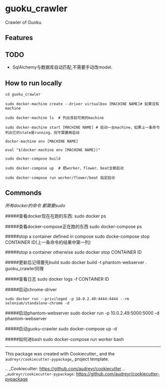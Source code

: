 # guoku_crawler

Crawler of Guoku.


Features
--------

TODO
--------

* SqlAlchemy与数据库自动匹配,不需要手动改model.


How to run locally
--------
    cd guoku_crawler 
    
    sudo docker-machine create --driver virtualbox [MACHINE NAME]# 如果没有machine

    sudo docker-machine ls  # 列出目前可用的machine
    
    sudo docker-machine start [MACHINE NAME] # 启动一台machine，如果上一条命令列出它的state是running，则不需要再启动
    
    docker-machine env [MACHINE NAME]
    
    eval "$(docker-machine env [MACHINE NAME])"
    
    sudo docker-compose build
    
    sudo docker-compose up  # 把worker、flower、beat全都启动
    
    sudo docker-compose run worker/flower/beat 指定启动


Commonds
--------
*所有docker的命令 都需要sudo*

#####查看docker现在在跑的东西:
    sudo docker ps
    
#####查看docker-compose正在跑的东西
    sudo docker-compose ps
    
#####stop a container defined in compose
    sudo docke-compose stop CONTAINER ID(上一条命令的结果中第一列)
    
#####stop a container otherwise
    sudo docker stop CONTAINER ID

#####更新后记得要先build
    sudo docker build -t phantom-webserver .
    guoku_crawler同理

#####查看日志
    sudo docker logs -f CONTAINER ID

#####启动chrome-driver

    sudo docker run --privileged -p 10.0.2.49:4444:4444 --rm selenium/standalone-chrome -d
    
#####启动phantom-webserver
    sudo docker run -p 10.0.2.49:5000:5000 -d phantom-webserver
    
#####启动guoku-crawler
    sudo docker-compose up -d
    
#####如何进bash
    sudo docker-compose run worker bash
    
    
---    
This package was created with Cookiecutter_ and the `audreyr/cookiecutter-pypackage`_ project template.

.. _Cookiecutter: https://github.com/audreyr/cookiecutter
.. _`audreyr/cookiecutter-pypackage`: https://github.com/audreyr/cookiecutter-pypackage

